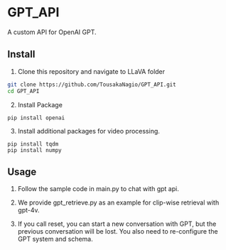 # GPT_API
A custom API for OpenAI GPT.

## Install

1. Clone this repository and navigate to LLaVA folder
```bash
git clone https://github.com/TousakaNagio/GPT_API.git
cd GPT_API
```

2. Install Package
```Shell
pip install openai
```

3. Install additional packages for video processing.
```
pip install tqdm
pip install numpy
```

## Usage

1. Follow the sample code in main.py to chat with gpt api.

2. We provide gpt_retrieve.py as an example for clip-wise retrieval with gpt-4v.

3. If you call reset, you can start a new conversation with GPT, but the previous conversation will be lost. You also need to re-configure the GPT system and schema.
